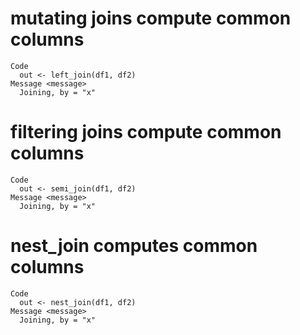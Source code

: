 # mutating joins compute common columns

    Code
      out <- left_join(df1, df2)
    Message <message>
      Joining, by = "x"

# filtering joins compute common columns

    Code
      out <- semi_join(df1, df2)
    Message <message>
      Joining, by = "x"

# nest_join computes common columns

    Code
      out <- nest_join(df1, df2)
    Message <message>
      Joining, by = "x"

